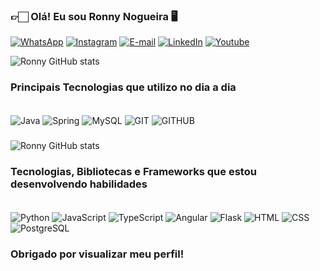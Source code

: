 ### 👉🏻 Olá! Eu sou Ronny Nogueira 🖥️

[![WhatsApp](https://img.shields.io/badge/WhatsApp-25D366?style=for-the-badge&logo=whatsapp&logoColor=white)](wa.me/+5585994142977)
[![Instagram](https://img.shields.io/badge/Instagram-E4405F?style=for-the-badge&logo=instagram&logoColor=white)](https://www.instagram.com/ronnynogueira88/)
[![E-mail](https://img.shields.io/badge/Gmail-D14836?style=for-the-badge&logo=gmail&logoColor=white)](mailto:1908ronnyno@gmail.com)
[![LinkedIn](https://img.shields.io/badge/LinkedIn-0077B5?style=for-the-badge&logo=linkedin&logoColor=white
)](https://www.linkedin.com/in/dev-roniele-nogueira/)
[![Youtube](https://img.shields.io/badge/YouTube-FF0000?style=for-the-badge&logo=youtube&logoColor=white
)](https://www.youtube.com/channel/UCu27IK9YGj6mVORKqIEnmyQ)

![Ronny GitHub stats](https://github-readme-stats.vercel.app/api?username=ronnyno88&theme=blue-green)


### Principais Tecnologias que utilizo no dia a dia
<div style="display: inline_block"><br/>
    <img align="center" alt="Java" src="https://img.shields.io/badge/Java-ED8B00?style=for-the-badge&logo=openjdk&logoColor=white"/>
    <img align="center" alt="Spring" src="https://img.shields.io/badge/Spring-6DB33F?style=for-the-badge&logo=spring&logoColor=white"/>
    <img align="center" alt="MySQL" src="https://img.shields.io/badge/MySQL-00000F?style=for-the-badge&logo=mysql&logoColor=white"/>
    <img align="center" alt="GIT" src="https://img.shields.io/badge/GIT-E44C30?style=for-the-badge&logo=git&logoColor=white"/>
    <img align="center" alt="GITHUB" src="https://img.shields.io/badge/GitHub-100000?style=for-the-badge&logo=github&logoColor=white"/>
</div>

### 
![Ronny GitHub stats](https://github-readme-stats.vercel.app/api/top-langs/?username=ronnyno88&theme=blue-green
)

### Tecnologias, Bibliotecas e Frameworks que estou desenvolvendo habilidades
<div style="display: inline_block"><br/>
    <img align="center" alt="Python" src="https://img.shields.io/badge/Python-14354C?style=for-the-badge&logo=python&logoColor=white"/>
    <img align="center" alt="JavaScript" src="https://img.shields.io/badge/JavaScript-F7DF1E?style=for-the-badge&logo=javascript&logoColor=black"/>
    <img align="center" alt="TypeScript" src="https://img.shields.io/badge/TypeScript-007ACC?style=for-the-badge&logo=typescript&logoColor=white"/>
    <img align="center" alt="Angular" src="https://img.shields.io/badge/Angular-DD0031?style=for-the-badge&logo=angular&logoColor=white"/>
    <img align="center" alt="Flask" src="https://img.shields.io/badge/Flask-000000?style=for-the-badge&logo=flask&logoColor=white"/>
    <img align="center" alt="HTML" src="https://img.shields.io/badge/HTML-239120?style=for-the-badge&logo=html5&logoColor=white"/>
    <img align="center" alt="CSS" src="https://img.shields.io/badge/CSS-239120?&style=for-the-badge&logo=css3&logoColor=white"/>
    <img align="center" alt="PostgreSQL" src="https://img.shields.io/badge/PostgreSQL-316192?style=for-the-badge&logo=postgresql&logoColor=white"/>
</div>

### Obrigado por visualizar meu perfil!
